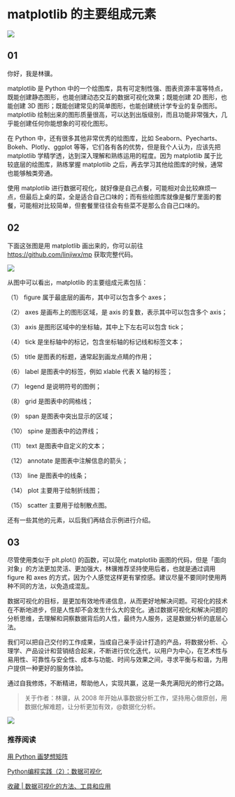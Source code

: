 #  matplotlib 的主要组成元素

![ ](https://mmbiz.qpic.cn/mmbiz_png/giaycic3UNwo1d0OsmJPa1qlBa9pxzZSLQ09bwiaAJLkU4C0KoI5AOBcfo91MFkTtIbJuT9OsNw7sj0IFbDXYDLQA/0?wx_fmt=png)

## 01

你好，我是林骥。

matplotlib 是 Python 中的一个绘图库，具有可定制性强、图表资源丰富等特点，既能创建静态图形，也能创建动态交互的数据可视化效果；既能创建 2D 图形，也能创建 3D 图形；既能创建常见的简单图形，也能创建统计学专业的复杂图形。matplotlib 绘制出来的图形质量很高，可以达到出版级别，而且功能非常强大，几乎能创建任何你能想象的可视化图形。

在 Python 中，还有很多其他非常优秀的绘图库，比如 Seaborn、Pyecharts、Bokeh、Plotly、ggplot 等等，它们各有各的优势，但是我个人认为，应该先把 matplotlib 学精学透，达到深入理解和熟练运用的程度。因为 matplotlib 属于比较底层的绘图库，熟练掌握 matplotlib 之后，再去学习其他绘图库的时候，通常也能够触类旁通。

使用 matplotlib 进行数据可视化，就好像是自己点餐，可能相对会比较麻烦一点，但最后上桌的菜，全是适合自己口味的；而有些绘图库就像是餐厅里面的套餐，可能相对比较简单，但套餐里往往会有些菜不是那么合自己口味的。

## 02

下面这张图是用 matplotlib 画出来的，你可以前往 <https://github.com/linjiwx/mp> 获取完整代码。

![ ](https://tva1.sinaimg.cn/large/00831rSTgy1gdnp8h3us7j30fs0fudip.jpg)

从图中可以看出，matplotlib 的主要组成元素包括：

（1） figure 属于最底层的画布，其中可以包含多个 axes；

（2） axes 是画布上的图形区域，是 axis 的复数，表示其中可以包含多个 axis；

（3） axis 是图形区域中的坐标轴，其中上下左右可以包含 tick；

（4） tick 是坐标轴中的标记，包含坐标轴的标记线和标签文本；

（5） title 是图表的标题，通常起到画龙点睛的作用；

（6） label 是图表中的标签，例如 xlable 代表 X 轴的标签；

（7） legend 是说明符号的图例；

（8） grid 是图表中的网格线；

（9） span 是图表中突出显示的区域；

（10） spine 是图表中的边界线；

（11） text 是图表中自定义的文本；

（12） annotate 是图表中注解信息的箭头；

（13） line 是图表中的线条；

（14） plot 主要用于绘制折线图；

（15） scatter 主要用于绘制散点图。

还有一些其他的元素，以后我们再结合示例进行介绍。

## 03

尽管使用类似于 plt.plot() 的函数，可以简化 matplotlib 画图的代码，但是「面向对象」的方法更加灵活、更加强大，林骥推荐坚持使用后者，也就是通过调用 figure 和 axes 的方式，因为个人感觉这样更有掌控感。建议尽量不要同时使用两种不同的方法，以免造成混乱。

数据可视化的目标，是更加有效地传递信息，从而更好地解决问题。可视化的技术在不断地进步，但是人性却不会发生什么大的变化。通过数据可视化和解决问题的分析思维，去理解和洞察数据背后的人性，最终为人服务，这是数据分析的底层心法。

我们可以把自己交付的工作成果，当成自己亲手设计打造的产品，将数据分析、心理学、产品设计和营销结合起来，不断进行优化迭代，以用户为中心，在艺术性与易用性、可靠性与安全性、成本与功能、时间与效果之间，寻求平衡与和谐，为用户提供一种更好的服务体验。

通过自我修炼，不断精进，帮助他人，实现共赢，这是一条充满阳光的修行之路。

> 关于作者：林骥，从 2008 年开始从事数据分析工作，坚持用心做原创，用数据化解难题，让分析更加有效，@数据化分析。

![ ](https://mmbiz.qpic.cn/mmbiz_png/giaycic3UNwo1coPZTxWDIUPwI0DujmBqXwKwCsDnRQT8XzrfXICgcyJPz0icxf4DjUB1Gy8cSn23ia07PfFYy2vIw/0?wx_fmt=png)

### 推荐阅读

[用 Python 画梦想矩阵](https://mp.weixin.qq.com/s/zVv3hs7inrVTDRwGcc-InA)

[Python编程实践（2）：数据可视化](https://mp.weixin.qq.com/s/dmJGMvFAroxJkTk5NwynSw)

[收藏 | 数据可视化的方法、工具和应用](https://mp.weixin.qq.com/s/DZIkVgvh7YOuOwLALb15vw)
